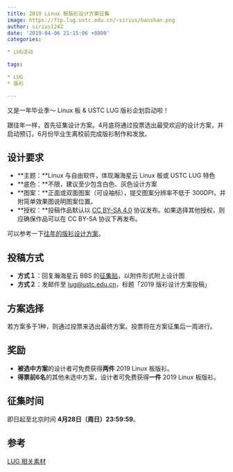 ```yaml
---
title: 2019 Linux 板版衫设计方案征集
image: https://ftp.lug.ustc.edu.cn/~sirius/banshan.png
author: sirius1242
date: '2019-04-06 21:15:06 +0800'
categories:

* LUG活动

tags:

* LUG
* 版衫

---
```

又是一年毕业季～ Linux 板 & USTC LUG 版衫企划启动啦！

跟往年一样，首先征集设计方案。4月底将通过投票选出最受欢迎的设计方案，并启动预订。6月份毕业生离校前完成版衫制作和发放。

## 设计要求

* **主题：**Linux 与自由软件，体现瀚海星云 Linux 板或 USTC LUG 特色
* **底色：**不限，建议至少包含白色、灰色设计方案
* **图案：**正面或双面图案（可设袖标），提交图案分辨率不低于 300DPI，并附简单效果图说明图案位置。
* **授权：**投稿作品默认以 [CC BY-SA 4.0](https://creativecommons.org/licenses/by-sa/4.0/) 协议发布。如果选择其他授权，则应确保作品可以在 CC BY-SA 协议下再发布。

可以参考一下[往年的版衫设计方案](https://lug.ustc.edu.cn/wiki/lug/zhoubian/banshan)。

## 投稿方式

* **方式１**：回复瀚海星云 BBS 的[征集贴](https://bbs.ustc.edu.cn/cgi/bbscon?bn=Linux&fn=M5CA89770&num=20000)，以附件形式附上设计图
* **方式２**：发邮件至 [lug@ustc.edu.cn](mailto:lug@ustc.edu.cn)，标题「2019 版衫设计方案投稿」

## 方案选择

若方案多于1种，则通过投票来选出最终方案。投票将在方案征集后一周进行。

## 奖励

* **被选中方案**的设计者可免费获得**两件** 2019 Linux 板版衫。
* **得票前6名**的其他未选中方案，设计者可免费获得**一件** 2019 Linux 板版衫。

## 征集时间

即日起至北京时间 **4月28日（周日）23:59:59**。

## 参考

[LUG 相关素材](https://ftp.lug.ustc.edu.cn/misc/)
